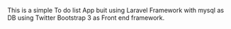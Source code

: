 This is a simple To do list App buit using Laravel Framework 
with mysql as DB using Twitter Bootstrap 3 as Front end framework.

